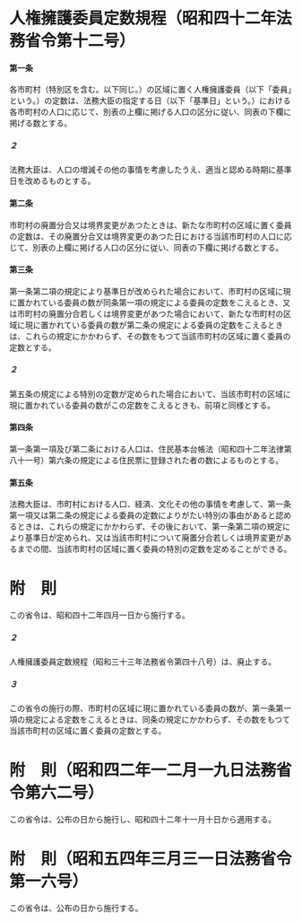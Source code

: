 # 人権擁護委員定数規程（昭和四十二年法務省令第十二号）
#### 第一条
各市町村（特別区を含む。以下同じ。）の区域に置く人権擁護委員（以下「委員」という。）の定数は、法務大臣の指定する日（以下「基準日」という。）における各市町村の人口に応じて、別表の上欄に掲げる人口の区分に従い、同表の下欄に掲げる数とする。
##### ２
法務大臣は、人口の増減その他の事情を考慮したうえ、適当と認める時期に基準日を改めるものとする。
#### 第二条
市町村の廃置分合又は境界変更があつたときは、新たな市町村の区域に置く委員の定数は、その廃置分合又は境界変更のあつた日における当該市町村の人口に応じて、別表の上欄に掲げる人口の区分に従い、同表の下欄に掲げる数とする。
#### 第三条
第一条第二項の規定により基準日が改められた場合において、市町村の区域に現に置かれている委員の数が同条第一項の規定による委員の定数をこえるとき、又は市町村の廃置分合若しくは境界変更があつた場合において、新たな市町村の区域に現に置かれている委員の数が第二条の規定による委員の定数をこえるときは、これらの規定にかかわらず、その数をもつて当該市町村の区域に置く委員の定数とする。
##### ２
第五条の規定による特別の定数が定められた場合において、当該市町村の区域に現に置かれている委員の数がこの定数をこえるときも、前項と同様とする。
#### 第四条
第一条第一項及び第二条における人口は、住民基本台帳法（昭和四十二年法律第八十一号）第六条の規定による住民票に登録された者の数によるものとする。
#### 第五条
法務大臣は、市町村における人口、経済、文化その他の事情を考慮して、第一条第一項又は第二条の規定による委員の定数によりがたい特別の事由があると認めるときは、これらの規定にかかわらず、その後において、第一条第二項の規定により基準日が定められ、又は当該市町村について廃置分合若しくは境界変更があるまでの間、当該市町村の区域に置く委員の特別の定数を定めることができる。
# 附　則
この省令は、昭和四十二年四月一日から施行する。
##### ２
人権擁護委員定数規程（昭和三十三年法務省令第四十八号）は、廃止する。
##### ３
この省令の施行の際、市町村の区域に現に置かれている委員の数が、第一条第一項の規定による定数をこえるときは、同条の規定にかかわらず、その数をもつて当該市町村の区域に置く委員の定数とする。
# 附　則（昭和四二年一二月一九日法務省令第六二号）
この省令は、公布の日から施行し、昭和四十二年十一月十日から適用する。
# 附　則（昭和五四年三月三一日法務省令第一六号）
この省令は、公布の日から施行する。
